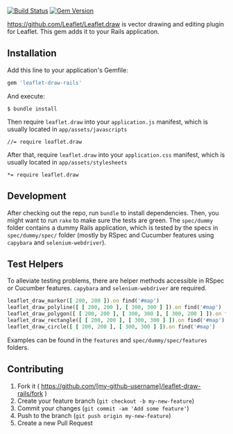 [![Build Status](https://api.travis-ci.org/iharthrush/leaflet-draw-rails.svg?branch=master)](https://travis-ci.org/iharthrush/leaflet-draw-rails)
[![Gem Version](https://badge.fury.io/rb/leaflet-draw-rails.svg)](http://badge.fury.io/rb/leaflet-draw-rails)

https://github.com/Leaflet/Leaflet.draw is vector drawing and editing plugin for Leaflet.
This gem adds it to your Rails application.

## Installation

Add this line to your application's Gemfile:

```ruby
gem 'leaflet-draw-rails'
```

And execute:

    $ bundle install

Then require `leaflet.draw` into your `application.js` manifest, which is usually located in `app/assets/javascripts`
    
    //= require leaflet.draw

After that, require `leaflet.draw` into your `application.css` manifest, which is usually located in `app/assets/stylesheets`

    *= require leaflet.draw
    
## Development

After checking out the repo, run `bundle` to install dependencies. Then, you might want to run `rake` to make sure the tests are green. The `spec/dummy` folder contains a dummy Rails application, which is tested by the specs in `spec/dummy/spec/` folder (mostly by RSpec and Cucumber features using `capybara` and `selenium-webdriver`).

## Test Helpers

To alleviate testing problems, there are helper methods accessible in RSpec or Cucumber features. `capybara` and `selenium-webdriver` are required.

```ruby
leaflet_draw_marker([ 200, 200 ]).on find('#map')
leaflet_draw_polyline([ [ 200, 200 ], [ 300, 300 ] ]).on find('#map')
leaflet_draw_polygon([ [ 200, 200 ], [ 300, 300 ], [ 300, 200 ] ]).on find('#map')
leaflet_draw_rectangle([ [ 200, 200 ], [ 300, 300 ] ]).on find('#map')
leaflet_draw_circle([ [ 200, 200 ], [ 300, 300 ] ]).on find('#map')
```

Examples can be found in the `features` and `spec/dummy/spec/features` folders.

## Contributing

1. Fork it ( https://github.com/[my-github-username]/leaflet-draw-rails/fork )
2. Create your feature branch (`git checkout -b my-new-feature`)
3. Commit your changes (`git commit -am 'Add some feature'`)
4. Push to the branch (`git push origin my-new-feature`)
5. Create a new Pull Request
